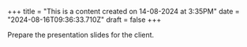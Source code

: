 +++
title = "This is a content created on 14-08-2024 at 3:35PM"
date = "2024-08-16T09:36:33.710Z"
draft = false
+++

  Prepare the presentation slides for the client.
        